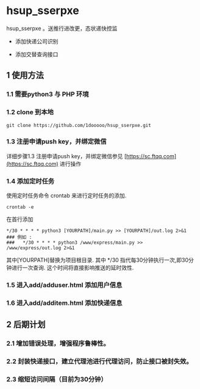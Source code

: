 # **hsup_sserpxe**

hsup_sserpxe 。送推行进改更，态状递快控监

- 添加快递公司识别

- 添加交替查询接口

## 1 使用方法

### 1.1 需要python3 与 PHP 环境

### 1.2 clone 到本地

``` url
git clone https://github.com/1dooooo/hsup_sserpxe.git
```

### 1.3 注册申请push key，并绑定微信

详细步骤1.3 注册申请push key，并绑定微信参见  [https://sc.ftqq.com](https://sc.ftqq.com) 进行操作

### 1.4 添加定时任务

使用定时任务命令 crontab 来进行定时任务的添加.
``` shell
crontab -e  
```

在首行添加
``` 
*/30 * * * * python3 [YOURPATH]/main.py >> [YOURPATH]/out.log 2>&1
### 例如 : 
###   */30 * * * * python3 /www/express/main.py >> /www/express/out.log 2>&1
```
其中[YOURPATH]替换为项目根目录.
其中 */30 指代每30分钟执行一次,即30分钟进行一次查询. 这个时间将直接影响推送的延时效性.

### 1.5 进入add/adduser.html 添加用户信息

### 1.6 进入add/additem.html 添加快递信息



## 2 后期计划

### 2.1 增加错误处理，增强程序鲁棒性。
### 2.2 封装快递接口，建立代理池进行代理访问，防止接口被封失效。
### 2.3 缩短访问间隔（目前为30分钟）